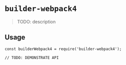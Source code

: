 # `builder-webpack4`

> TODO: description

## Usage

```
const builderWebpack4 = require('builder-webpack4');

// TODO: DEMONSTRATE API
```
